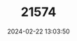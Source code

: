 ---
title: "21574"
category: "Marosatherina ladigesi"
draft: false
date: 2024-02-22 13:03:50
languages:
  English: ["Celebes Rainbow"]
---